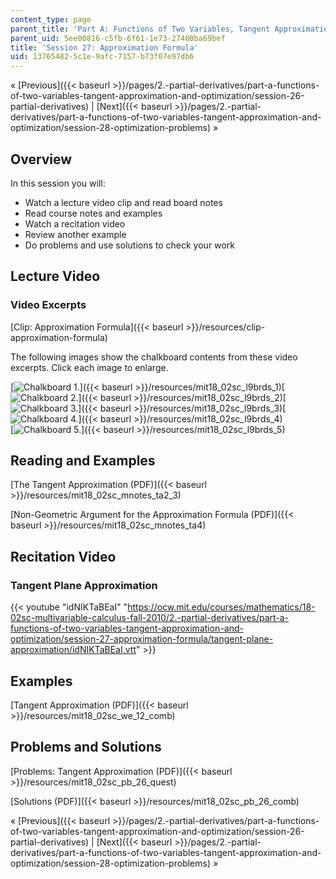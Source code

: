 ```yaml
---
content_type: page
parent_title: 'Part A: Functions of Two Variables, Tangent Approximation and Optimization'
parent_uid: 5ee00816-c5fb-6f61-1e73-27400ba69bef
title: 'Session 27: Approximation Formula'
uid: 13765482-5c1e-9afc-7157-b73f07e97db6
---
```


« [Previous]({{< baseurl >}}/pages/2.-partial-derivatives/part-a-functions-of-two-variables-tangent-approximation-and-optimization/session-26-partial-derivatives) | [Next]({{< baseurl >}}/pages/2.-partial-derivatives/part-a-functions-of-two-variables-tangent-approximation-and-optimization/session-28-optimization-problems) »

Overview
--------

In this session you will:

*   Watch a lecture video clip and read board notes
*   Read course notes and examples
*   Watch a recitation video
*   Review another example
*   Do problems and use solutions to check your work

Lecture Video
-------------

### Video Excerpts

[Clip: Approximation Formula]({{< baseurl >}}/resources/clip-approximation-formula)

The following images show the chalkboard contents from these video excerpts. Click each image to enlarge.

[![Chalkboard 1.](BASEURL_PLACEHOLDER/resources/mit18_02sc_l9brds_1a)]({{< baseurl >}}/resources/mit18_02sc_l9brds_1)[![Chalkboard 2.](BASEURL_PLACEHOLDER/resources/mit18_02sc_l9brds_2a)]({{< baseurl >}}/resources/mit18_02sc_l9brds_2)[![Chalkboard 3.](BASEURL_PLACEHOLDER/resources/mit18_02sc_l9brds_3a)]({{< baseurl >}}/resources/mit18_02sc_l9brds_3)[![Chalkboard 4.](BASEURL_PLACEHOLDER/resources/mit18_02sc_l9brds_4a)]({{< baseurl >}}/resources/mit18_02sc_l9brds_4)  
[![Chalkboard 5.](BASEURL_PLACEHOLDER/resources/mit18_02sc_l9brds_5a)]({{< baseurl >}}/resources/mit18_02sc_l9brds_5)

Reading and Examples
--------------------

[The Tangent Approximation (PDF)]({{< baseurl >}}/resources/mit18_02sc_mnotes_ta2_3)

[Non-Geometric Argument for the Approximation Formula (PDF)]({{< baseurl >}}/resources/mit18_02sc_mnotes_ta4)

Recitation Video
----------------

### Tangent Plane Approximation

{{< youtube "idNIKTaBEaI" "https://ocw.mit.edu/courses/mathematics/18-02sc-multivariable-calculus-fall-2010/2.-partial-derivatives/part-a-functions-of-two-variables-tangent-approximation-and-optimization/session-27-approximation-formula/tangent-plane-approximation/idNIKTaBEaI.vtt" >}}

Examples
--------

[Tangent Approximation (PDF)]({{< baseurl >}}/resources/mit18_02sc_we_12_comb)

Problems and Solutions
----------------------

[Problems: Tangent Approximation (PDF)]({{< baseurl >}}/resources/mit18_02sc_pb_26_quest)

[Solutions (PDF)]({{< baseurl >}}/resources/mit18_02sc_pb_26_comb)

« [Previous]({{< baseurl >}}/pages/2.-partial-derivatives/part-a-functions-of-two-variables-tangent-approximation-and-optimization/session-26-partial-derivatives) | [Next]({{< baseurl >}}/pages/2.-partial-derivatives/part-a-functions-of-two-variables-tangent-approximation-and-optimization/session-28-optimization-problems) »